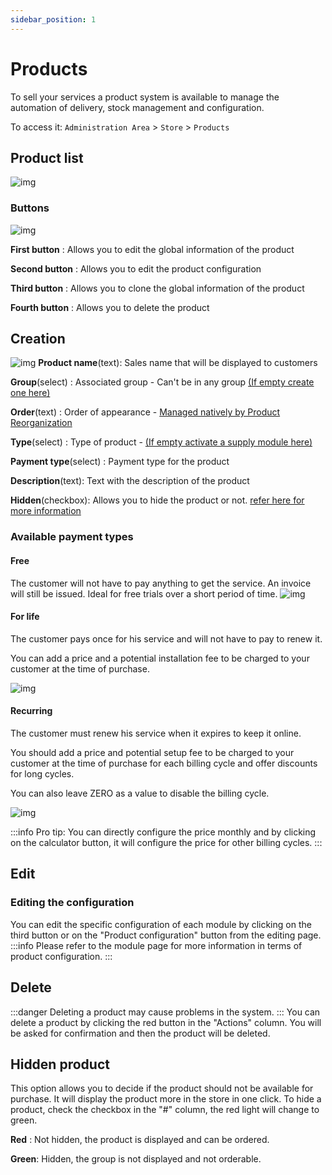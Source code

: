 ```yaml
---
sidebar_position: 1
---
```


# Products

To sell your services a product system is available to manage the automation of delivery, stock management and configuration.

To access it: `Administration Area` > `Store` > `Products`

## Product list
![img](https://media.discordapp.net/attachments/475073153509490689/957675371279577229/unknown.png)
### Buttons
![img](https://media.discordapp.net/attachments/475073153509490689/957675470185435246/unknown.png)

**First button** : Allows you to edit the global information of the product

**Second button** : Allows you to edit the product configuration

**Third button** : Allows you to clone the global information of the product

**Fourth button** : Allows you to delete the product

## Creation
![img](https://media.discordapp.net/attachments/475073153509490689/957678648746446898/unknown.png)
**Product name**(text): Sales name that will be displayed to customers

**Group**(select) : Associated group - Can't be in any group [(If empty create one here)](./group#creation)

**Order**(text) : Order of appearance - [Managed natively by Product Reorganization](./group#product-reorganization)

**Type**(select) : Type of product - [(If empty activate a supply module here)](/en/docs/modules#activate-a-module)

**Payment type**(select) : Payment type for the product

**Description**(text): Text with the description of the product

**Hidden**(checkbox): Allows you to hide the product or not. [refer here for more information](./product#product-hidden)


### Available payment types
#### Free
The customer will not have to pay anything to get the service. An invoice will still be issued. Ideal for free trials over a short period of time.
![img](https://media.discordapp.net/attachments/475073153509490689/957681991212482560/unknown.png)
#### For life
The customer pays once for his service and will not have to pay to renew it.

You can add a price and a potential installation fee to be charged to your customer at the time of purchase.

![img](https://media.discordapp.net/attachments/475073153509490689/957681127345238016/unknown.png)
#### Recurring
The customer must renew his service when it expires to keep it online.

You should add a price and potential setup fee to be charged to your customer at the time of purchase for each billing cycle and offer discounts for long cycles.

You can also leave ZERO as a value to disable the billing cycle.

![img](https://media.discordapp.net/attachments/475073153509490689/957682824255766538/unknown.png)

:::info
Pro tip: You can directly configure the price monthly and by clicking on the calculator button, it will configure the price for other billing cycles.
:::
## Edit
### Editing the configuration
You can edit the specific configuration of each module by clicking on the third button or on the "Product configuration" button from the editing page.
:::info
Please refer to the module page for more information in terms of product configuration.
:::
## Delete
:::danger
Deleting a product may cause problems in the system.
:::
You can delete a product by clicking the red button in the "Actions" column. You will be asked for confirmation and then the product will be deleted.


## Hidden product
This option allows you to decide if the product should not be available for purchase. It will display the product more in the store in one click. To hide a product, check the checkbox in the "#" column, the red light will change to green.

**Red** : Not hidden, the product is displayed and can be ordered.

**Green**: Hidden, the group is not displayed and not orderable.
